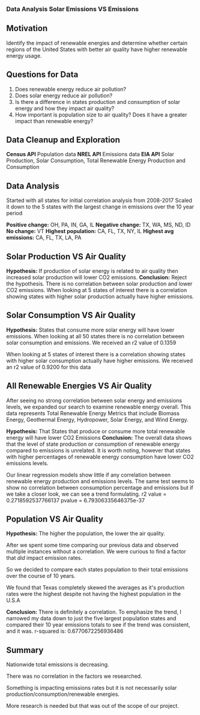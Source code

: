 ### Data Analysis Solar Emissions VS Emissions

## Motivation
Identify the impact of renewable energies and determine whether certain regions of the United States with better air quality have higher renewable energy usage.

## Questions for Data

1. Does renewable energy reduce air pollution?
2. Does solar energy reduce air pollution?
3. Is there a difference in states production and consumption of solar energy and how they impact air quality?
4. How important is population size to air quality? Does it have a greater impact than renewable energy?

## Data Cleanup and Exploration

**Census API** Population data
**NREL API** Emissions data
**EIA API** Solar Production, Solar Consumption, Total Renewable Energy Production and Consumption

## Data Analysis
Started with all states for initial correlation analysis from 2008-2017
Scaled it down to the 5 states with the largest change in emissions over the 10 year period

**Positive change:** OH, PA, IN, GA, IL
**Negative change:** TX, WA, MS, ND, ID
**No change:** VT
**Highest population:** CA, FL, TX, NY, IL
**Highest avg emissions:** CA, FL, TX, LA, PA

## Solar Production VS Air Quality
**Hypothesis:** If production of solar energy is related to air quality then increased solar production will lower CO2 emissions.
**Conclusion:** Reject the hypothesis. There is no correlation between solar production and lower CO2 emissions.
When looking at 5 states of interest there is a correlation showing states with higher solar production actually have higher emissions.

## Solar Consumption VS Air Quality
**Hypothesis:** States that consume more solar energy will have lower emissions. When looking at all 50 states there is no correlation between solar consumption and emissions.
We received an r2 value of 0.1359

When looking at 5 states of interest there is a correlation showing states with higher solar consumption actually have higher emissions.
We received an r2 value of 0.9200 for this data

## All Renewable Energies VS Air Quality
After seeing no strong correlation between solar energy and emissions levels, we expanded our search to examine renewable energy overall. 
This data represents Total Renewable Energy Metrics that include Biomass Energy, Geothermal Energy, Hydropower, Solar Energy, and Wind Energy. 

**Hypothesis:** That States that produce or consume more total renewable energy will have lower CO2 Emissions
**Conclusion:** The overall data shows that the level of state production or consumption of renewable energy compared to emissions is unrelated. 
It is worth noting, however that states with higher percentages of renewable energy consumption have lower CO2 emissions levels.

Our linear regression models show little if any correlation between renewable energy production and emissions levels. The same test seems to show no correlation between consumption percentage and emissions but if we take a closer look, we can see a trend formulating. 
r2 value = 0.2718592537766137
pvalue = 6.79306335646375e-37

## Population VS Air Quality

**Hypothesis:** The higher the population, the lower the air quality.

After we spent some time comparing our previous data and observed multiple instances without a correlation. We were curious to find a factor that *did* impact emission rates.

So we decided to compare each states population to their total emissions over the course of 10 years.

We found that Texas completely skewed the averages as it's production rates were the highest despite not having the highest population in the U.S.A

**Conclusion:** There is definitely a correlation. To emphasize the trend, I narrowed my data down to just the five largest population states and compared their 10 year emissions totals to see if the trend was consistent, and it was.
r-squared is: 0.6770672256936486

## Summary
Nationwide total emissions is decreasing.

There was no correlation in the factors we researched.

Something is impacting emissions rates but it is not necessarily solar production/consumption/renewable energies.

More research is needed but that was out of the scope of our project. 




